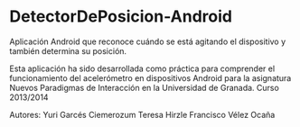 DetectorDePosicion-Android
==========================

Aplicación Android que reconoce cuándo se está agitando el dispositivo y también
determina su posición.

Esta aplicación ha sido desarrollada como práctica para comprender el funcionamiento
del acelerómetro en dispositivos Android para la asignatura Nuevos Paradigmas de
Interacción en la Universidad de Granada. Curso 2013/2014

Autores:
Yuri Garcés Ciemerozum
Teresa Hirzle
Francisco Vélez Ocaña
